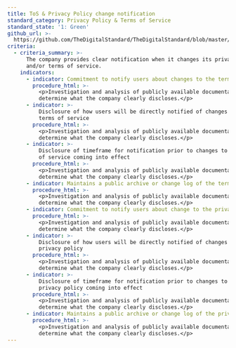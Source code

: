 ```yaml
---
title: ToS & Privacy Policy change notification
standard_category: Privacy Policy & Terms of Service
standard_state: '1: Green'
github_url: >-
  https://github.com/TheDigitalStandard/TheDigitalStandard/blob/master/Governance%20%26%20Compliance%20(Are%20they%20good%3F)%2FPrivacy%20Policy%20%26%20Terms%20of%20Service%2FToS%20%26%20Privacy%20Policy%20change%20notification.yaml
criteria:
  - criteria_summary: >-
      The company provides clear notification when it changes its privacy policy
      and/or terms of service.
    indicators:
      - indicator: Commitment to notify users about changes to the terms of service
        procedure_html: >-
          <p>Investigation and analysis of publicly available documentation to
          determine what the company clearly discloses.</p>
      - indicator: >-
          Disclosure of how users will be directly notified of changes to the
          terms of service
        procedure_html: >-
          <p>Investigation and analysis of publicly available documentation to
          determine what the company clearly discloses.</p>
      - indicator: >-
          Disclosure of timeframe for notification prior to changes to the terms
          of service coming into effect
        procedure_html: >-
          <p>Investigation and analysis of publicly available documentation to
          determine what the company clearly discloses.</p>
      - indicator: Maintains a public archive or change log of the terms of service
        procedure_html: >-
          <p>Investigation and analysis of publicly available documentation to
          determine what the company clearly discloses.</p>
      - indicator: Commitment to notify users about change to the privacy policy
        procedure_html: >-
          <p>Investigation and analysis of publicly available documentation to
          determine what the company clearly discloses.</p>
      - indicator: >-
          Disclosure of how users will be directly notified of changes to the
          privacy policy
        procedure_html: >-
          <p>Investigation and analysis of publicly available documentation to
          determine what the company clearly discloses.</p>
      - indicator: >-
          Disclosure of timeframe for notification prior to changes to the
          privacy policy coming into effect
        procedure_html: >-
          <p>Investigation and analysis of publicly available documentation to
          determine what the company clearly discloses.</p>
      - indicator: Maintains a public archive or change log of the privacy policy
        procedure_html: >-
          <p>Investigation and analysis of publicly available documentation to
          determine what the company clearly discloses.</p>
---
```


